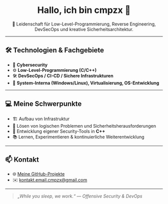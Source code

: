 <h1 align="center">Hallo, ich bin cmpzx 👋</h1>

<p align="center">
  🧠 Leidenschaft für Low-Level-Programmierung, Reverse Engineering, DevSecOps und kreative Sicherheitsarchitektur.
</p>

---

## 🛠️ Technologien & Fachgebiete

- 🔐 **Cybersecurity**
- ⚙️ **Low-Level-Programmierung (C/C++)**
- 🛠️ **DevSecOps / CI-CD / Sichere Infrastrukturen**
- 🧠 **System-Interna (Windows/Linux), Virtualisierung, OS-Entwicklung**

---

## 💻 Meine Schwerpunkte

- 🏗️ Aufbau von Infrastruktur
- 🧠 Lösen von logischen Problemen und Sicherheitsherausforderungen
- 🧰 Entwicklung eigener Security-Tools in **C++**
- 📚 Lernen, Experimentieren & kontinuierliche Weiterentwicklung

---

## 📫 Kontakt

- 🌐 [Meine GitHub-Projekte](https://github.com/cmpzx0?tab=repositories)
- ✉️ kontakt.email.cmpzx@gmail.com

---

> *„While you sleep, we work.“ — Offensive Security & DevOps*
